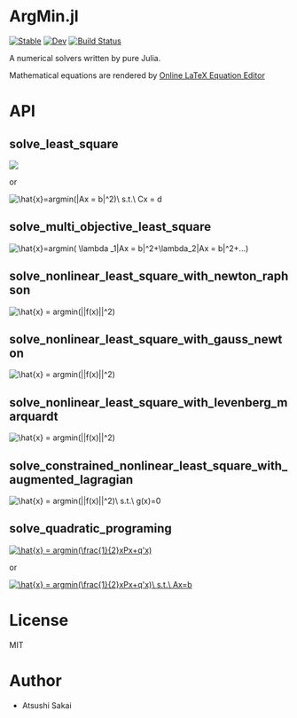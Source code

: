 # ArgMin.jl
[![Stable](https://img.shields.io/badge/docs-stable-blue.svg)](https://AtsushiSakai.github.io/ArgMin.jl/stable)
[![Dev](https://img.shields.io/badge/docs-dev-blue.svg)](https://AtsushiSakai.github.io/ArgMin.jl/dev)
[![Build Status](https://github.com/AtsushiSakai/ArgMin.jl/workflows/CI/badge.svg)](https://github.com/AtsushiSakai/ArgMin.jl/actions)

A numerical solvers written by pure Julia.

Mathematical equations are rendered by [Online LaTeX Equation Editor](https://www.codecogs.com/latex/eqneditor.php)

# API

## solve_least_square

<img src="https://latex.codecogs.com/gif.latex?\hat{x}=argmin(|Ax-b|^2)" />

or

<img src="https://latex.codecogs.com/gif.latex?\hat{x}=argmin(|Ax&space;=&space;b|^2)\&space;s.t.\&space;Cx&space;=&space;d" title="\hat{x}=argmin(|Ax = b|^2)\ s.t.\ Cx = d" />

## solve_multi_objective_least_square

<img src="https://latex.codecogs.com/gif.latex?\hat{x}=argmin(&space;\lambda&space;_1|Ax&space;=&space;b|^2&plus;\lambda_2|Ax&space;=&space;b|^2&plus;...)" title="\hat{x}=argmin( \lambda _1|Ax = b|^2+\lambda_2|Ax = b|^2+...)" />

## solve_nonlinear_least_square_with_newton_raphson

<img src="https://latex.codecogs.com/gif.latex?\hat{x}&space;=&space;argmin(|f(x)|^2)" title="\hat{x} = argmin(||f(x)||^2)" />

## solve_nonlinear_least_square_with_gauss_newton

<img src="https://latex.codecogs.com/gif.latex?\hat{x}&space;=&space;argmin(|f(x)|^2)" title="\hat{x} = argmin(||f(x)||^2)" />

## solve_nonlinear_least_square_with_levenberg_marquardt

<img src="https://latex.codecogs.com/gif.latex?\hat{x}&space;=&space;argmin(|f(x)|^2)" title="\hat{x} = argmin(||f(x)||^2)" />

## solve_constrained_nonlinear_least_square_with_augmented_lagragian

<img src="https://latex.codecogs.com/gif.latex?\hat{x}&space;=&space;argmin(||f(x)||^2)\&space;s.t.\&space;g(x)=0" title="\hat{x} = argmin(||f(x)||^2)\ s.t.\ g(x)=0" />

## solve_quadratic_programing

<a href="https://www.codecogs.com/eqnedit.php?latex=\hat{x}&space;=&space;argmin(\frac{1}{2}xPx&plus;q'x)" target="_blank"><img src="https://latex.codecogs.com/gif.latex?\hat{x}&space;=&space;argmin(\frac{1}{2}xPx&plus;q'x)" title="\hat{x} = argmin(\frac{1}{2}xPx+q'x)" /></a>

or

<a href="https://www.codecogs.com/eqnedit.php?latex=\hat{x}&space;=&space;argmin(\frac{1}{2}xPx&plus;q'x)\&space;s.t.\&space;Ax=b" target="_blank"><img src="https://latex.codecogs.com/gif.latex?\hat{x}&space;=&space;argmin(\frac{1}{2}xPx&plus;q'x)\&space;s.t.\&space;Ax=b" title="\hat{x} = argmin(\frac{1}{2}xPx+q'x)\ s.t.\ Ax=b" /></a>


# License

MIT

# Author

- Atsushi Sakai
